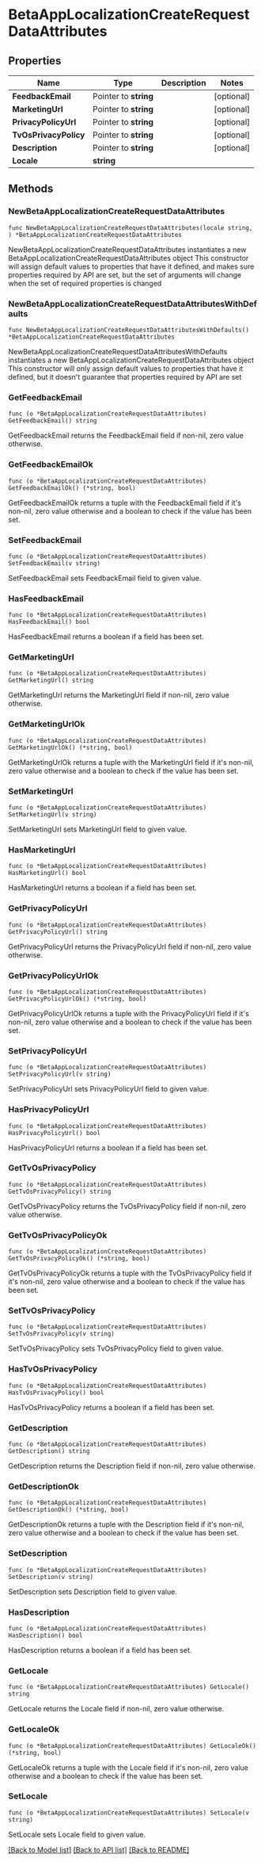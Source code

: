 # BetaAppLocalizationCreateRequestDataAttributes

## Properties

Name | Type | Description | Notes
------------ | ------------- | ------------- | -------------
**FeedbackEmail** | Pointer to **string** |  | [optional] 
**MarketingUrl** | Pointer to **string** |  | [optional] 
**PrivacyPolicyUrl** | Pointer to **string** |  | [optional] 
**TvOsPrivacyPolicy** | Pointer to **string** |  | [optional] 
**Description** | Pointer to **string** |  | [optional] 
**Locale** | **string** |  | 

## Methods

### NewBetaAppLocalizationCreateRequestDataAttributes

`func NewBetaAppLocalizationCreateRequestDataAttributes(locale string, ) *BetaAppLocalizationCreateRequestDataAttributes`

NewBetaAppLocalizationCreateRequestDataAttributes instantiates a new BetaAppLocalizationCreateRequestDataAttributes object
This constructor will assign default values to properties that have it defined,
and makes sure properties required by API are set, but the set of arguments
will change when the set of required properties is changed

### NewBetaAppLocalizationCreateRequestDataAttributesWithDefaults

`func NewBetaAppLocalizationCreateRequestDataAttributesWithDefaults() *BetaAppLocalizationCreateRequestDataAttributes`

NewBetaAppLocalizationCreateRequestDataAttributesWithDefaults instantiates a new BetaAppLocalizationCreateRequestDataAttributes object
This constructor will only assign default values to properties that have it defined,
but it doesn't guarantee that properties required by API are set

### GetFeedbackEmail

`func (o *BetaAppLocalizationCreateRequestDataAttributes) GetFeedbackEmail() string`

GetFeedbackEmail returns the FeedbackEmail field if non-nil, zero value otherwise.

### GetFeedbackEmailOk

`func (o *BetaAppLocalizationCreateRequestDataAttributes) GetFeedbackEmailOk() (*string, bool)`

GetFeedbackEmailOk returns a tuple with the FeedbackEmail field if it's non-nil, zero value otherwise
and a boolean to check if the value has been set.

### SetFeedbackEmail

`func (o *BetaAppLocalizationCreateRequestDataAttributes) SetFeedbackEmail(v string)`

SetFeedbackEmail sets FeedbackEmail field to given value.

### HasFeedbackEmail

`func (o *BetaAppLocalizationCreateRequestDataAttributes) HasFeedbackEmail() bool`

HasFeedbackEmail returns a boolean if a field has been set.

### GetMarketingUrl

`func (o *BetaAppLocalizationCreateRequestDataAttributes) GetMarketingUrl() string`

GetMarketingUrl returns the MarketingUrl field if non-nil, zero value otherwise.

### GetMarketingUrlOk

`func (o *BetaAppLocalizationCreateRequestDataAttributes) GetMarketingUrlOk() (*string, bool)`

GetMarketingUrlOk returns a tuple with the MarketingUrl field if it's non-nil, zero value otherwise
and a boolean to check if the value has been set.

### SetMarketingUrl

`func (o *BetaAppLocalizationCreateRequestDataAttributes) SetMarketingUrl(v string)`

SetMarketingUrl sets MarketingUrl field to given value.

### HasMarketingUrl

`func (o *BetaAppLocalizationCreateRequestDataAttributes) HasMarketingUrl() bool`

HasMarketingUrl returns a boolean if a field has been set.

### GetPrivacyPolicyUrl

`func (o *BetaAppLocalizationCreateRequestDataAttributes) GetPrivacyPolicyUrl() string`

GetPrivacyPolicyUrl returns the PrivacyPolicyUrl field if non-nil, zero value otherwise.

### GetPrivacyPolicyUrlOk

`func (o *BetaAppLocalizationCreateRequestDataAttributes) GetPrivacyPolicyUrlOk() (*string, bool)`

GetPrivacyPolicyUrlOk returns a tuple with the PrivacyPolicyUrl field if it's non-nil, zero value otherwise
and a boolean to check if the value has been set.

### SetPrivacyPolicyUrl

`func (o *BetaAppLocalizationCreateRequestDataAttributes) SetPrivacyPolicyUrl(v string)`

SetPrivacyPolicyUrl sets PrivacyPolicyUrl field to given value.

### HasPrivacyPolicyUrl

`func (o *BetaAppLocalizationCreateRequestDataAttributes) HasPrivacyPolicyUrl() bool`

HasPrivacyPolicyUrl returns a boolean if a field has been set.

### GetTvOsPrivacyPolicy

`func (o *BetaAppLocalizationCreateRequestDataAttributes) GetTvOsPrivacyPolicy() string`

GetTvOsPrivacyPolicy returns the TvOsPrivacyPolicy field if non-nil, zero value otherwise.

### GetTvOsPrivacyPolicyOk

`func (o *BetaAppLocalizationCreateRequestDataAttributes) GetTvOsPrivacyPolicyOk() (*string, bool)`

GetTvOsPrivacyPolicyOk returns a tuple with the TvOsPrivacyPolicy field if it's non-nil, zero value otherwise
and a boolean to check if the value has been set.

### SetTvOsPrivacyPolicy

`func (o *BetaAppLocalizationCreateRequestDataAttributes) SetTvOsPrivacyPolicy(v string)`

SetTvOsPrivacyPolicy sets TvOsPrivacyPolicy field to given value.

### HasTvOsPrivacyPolicy

`func (o *BetaAppLocalizationCreateRequestDataAttributes) HasTvOsPrivacyPolicy() bool`

HasTvOsPrivacyPolicy returns a boolean if a field has been set.

### GetDescription

`func (o *BetaAppLocalizationCreateRequestDataAttributes) GetDescription() string`

GetDescription returns the Description field if non-nil, zero value otherwise.

### GetDescriptionOk

`func (o *BetaAppLocalizationCreateRequestDataAttributes) GetDescriptionOk() (*string, bool)`

GetDescriptionOk returns a tuple with the Description field if it's non-nil, zero value otherwise
and a boolean to check if the value has been set.

### SetDescription

`func (o *BetaAppLocalizationCreateRequestDataAttributes) SetDescription(v string)`

SetDescription sets Description field to given value.

### HasDescription

`func (o *BetaAppLocalizationCreateRequestDataAttributes) HasDescription() bool`

HasDescription returns a boolean if a field has been set.

### GetLocale

`func (o *BetaAppLocalizationCreateRequestDataAttributes) GetLocale() string`

GetLocale returns the Locale field if non-nil, zero value otherwise.

### GetLocaleOk

`func (o *BetaAppLocalizationCreateRequestDataAttributes) GetLocaleOk() (*string, bool)`

GetLocaleOk returns a tuple with the Locale field if it's non-nil, zero value otherwise
and a boolean to check if the value has been set.

### SetLocale

`func (o *BetaAppLocalizationCreateRequestDataAttributes) SetLocale(v string)`

SetLocale sets Locale field to given value.



[[Back to Model list]](../README.md#documentation-for-models) [[Back to API list]](../README.md#documentation-for-api-endpoints) [[Back to README]](../README.md)


